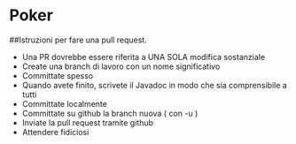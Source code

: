 # Poker

##Istruzioni per fare una pull request.

* Una PR dovrebbe essere riferita a UNA SOLA modifica sostanziale
* Create una branch di lavoro con un nome significativo
* Committate spesso
* Quando avete finito, scrivete il Javadoc in modo che sia comprensibile a tutti
* Committate localmente
* Committate su github la branch nuova ( con -u )
* Inviate la pull request tramite github
* Attendere fidiciosi

